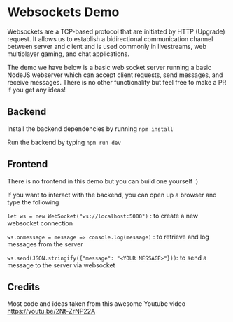 # Websockets Demo 
Websockets are a TCP-based protocol that are initiated by HTTP (Upgrade) request. It allows us to establish a bidirectional communication channel between server and client and is used commonly in livestreams, web multiplayer gaming, and chat applications.

The demo we have below is a basic web socket server running a basic NodeJS webserver which can accept client requests, send messages, and receive messages. There is no other functionality but feel free to make a PR if you get any ideas!

## Backend
Install the backend dependencies by running
`npm install`

Run the backend by typing
`npm run dev`

## Frontend
There is no frontend in this demo but you can build one yourself :)

 If you want to interact with the backend, you can open up a browser and type the following

 `let ws = new WebSocket("ws://localhost:5000")` : to create a new websocket connection

 `ws.onmessage = message => console.log(message)` : to retrieve and log messages from the server

 `ws.send(JSON.stringify({"message": "<YOUR MESSAGE>"}))`: to send a message to the server via websocket
 
 
 ## Credits
 Most code and ideas taken from this awesome Youtube video https://youtu.be/2Nt-ZrNP22A
